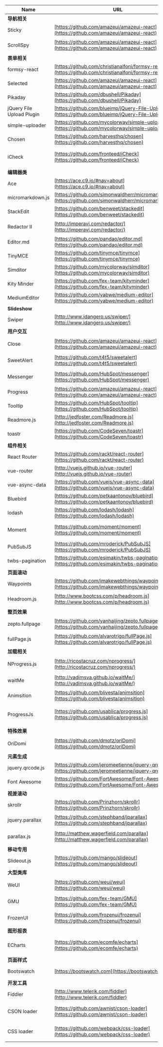 
Name | URL | Description
--- | --- | ---
**导航相关** ||
Sticky | [https://github.com/amazeui/amazeui-react](https://github.com/amazeui/amazeui-react) | 导航栏置顶
ScrollSpy | [https://github.com/amazeui/amazeui-react](https://github.com/amazeui/amazeui-react) | 导航栏跳转与当前条目高亮
**表单相关** ||
formsy-react | [https://github.com/christianalfoni/formsy-react](https://github.com/christianalfoni/formsy-react) | 表单验证
Selected | [https://github.com/amazeui/amazeui-react](https://github.com/amazeui/amazeui-react) | 模拟 \<select\>
Pikaday | [https://github.com/dbushell/Pikaday](https://github.com/dbushell/Pikaday) | 日期选择
jQuery File Upload Plugin | [https://github.com/blueimp/jQuery-File-Upload](https://github.com/blueimp/jQuery-File-Upload) | 文件上传
simple-uploader | [https://github.com/mycolorway/simple-uploader](https://github.com/mycolorway/simple-uploader) | 文件上传, 无 UI
Chosen | [https://github.com/harvesthq/chosen](https://github.com/harvesthq/chosen) | 下拉菜单, tag 选择
iCheck | [https://github.com/fronteed/iCheck](https://github.com/fronteed/iCheck) | 跨平台 / 浏览器的 CHECKBOXES & RADIO BUTTONS
**编辑器类** ||
Ace | [https://ace.c9.io/#nav=about](https://ace.c9.io/#nav=about) | 代码编辑器
micromarkdown.js | [https://github.com/simonwaldherr/micromarkdown.js/](https://github.com/simonwaldherr/micromarkdown.js/) | Markdown, 60+ stars
StackEdit | [https://github.com/benweet/stackedit](https://github.com/benweet/stackedit) | Markdown, 6600+ stars
Redactor II | [http://imperavi.com/redactor/](http://imperavi.com/redactor/) | WYSIWYG, 可精简可扩展
Editor.md | [https://github.com/pandao/editor.md](https://github.com/pandao/editor.md) | Markdown
TinyMCE | [https://github.com/tinymce/tinymce](https://github.com/tinymce/tinymce) | WYSIWYG Text Editor
Simditor | [https://github.com/mycolorway/simditor](https://github.com/mycolorway/simditor) | WYSIWYG Tower.im
Kity Minder | [https://github.com/fex-team/kityminder](https://github.com/fex-team/kityminder) | Mindmap
MediumEditor | [https://github.com/yabwe/medium-editor](https://github.com/yabwe/medium-editor) | WYSIWYG Medium.com
**Slideshow** |||
Swiper | [http://www.idangero.us/swiper/](http://www.idangero.us/swiper/) | Mobile touch slider
**用户交互** |||
Close | [https://github.com/amazeui/amazeui-react](https://github.com/amazeui/amazeui-react) | \<Close\> 组件，关闭按钮
SweetAlert | [https://github.com/t4t5/sweetalert](https://github.com/t4t5/sweetalert) | 对话框, iOS 兼容好
Messenger | [https://github.com/HubSpot/messenger](https://github.com/HubSpot/messenger) | 右下角提示框 / 对话框
Progress | [https://github.com/amazeui/amazeui-react](https://github.com/amazeui/amazeui-react) | 进度条
Tooltip | [https://github.com/HubSpot/tooltip](https://github.com/HubSpot/tooltip) | Tooltip
Readmore.js | [http://jedfoster.com/Readmore.js](http://jedfoster.com/Readmore.js) | 隐藏显示一块区域
toastr | [https://github.com/CodeSeven/toastr](https://github.com/CodeSeven/toastr) | 在右上角弹出通知
**组件相关** ||
React Router | [https://github.com/rackt/react-router](https://github.com/rackt/react-router) | Routing solution for React.js
vue-router | [http://vuejs.github.io/vue-router](http://vuejs.github.io/vue-router) | Vue.JS router
vue-async-data | [https://github.com/vuejs/vue-async-data](https://github.com/vuejs/vue-async-data) | Async data loading plugin
Bluebird | [https://github.com/petkaantonov/bluebird](https://github.com/petkaantonov/bluebird) | Full featured promise library
lodash | [https://github.com/lodash/lodash](https://github.com/lodash/lodash) | JavaScript utility library
Moment | [https://github.com/moment/moment](https://github.com/moment/moment) | Parse, validate, manipulate, and display dates
PubSubJS | [https://github.com/mroderick/PubSubJS](https://github.com/mroderick/PubSubJS) | Dependency free publish/subscribe
twbs-pagination | [https://github.com/esimakin/twbs-pagination](https://github.com/esimakin/twbs-pagination) | Bootstrap jQuery pagination plugin
**页面滚动** ||
Waypoints | [https://github.com/imakewebthings/waypoints](https://github.com/imakewebthings/waypoints) | 页面滚动位置触发
Headroom.js | [http://www.bootcss.com/p/headroom.js](http://www.bootcss.com/p/headroom.js) | 下滚页面头部自动向上隐藏
**整页效果** ||
zepto.fullpage | [https://github.com/yanhaijing/zepto.fullpage](https://github.com/yanhaijing/zepto.fullpage) | 专注于移动端的 fullPage.js
fullPage.js | [https://github.com/alvarotrigo/fullPage.js](https://github.com/alvarotrigo/fullPage.js) | iOS 兼容不好, 11000+ stars
**加载相关** ||
NProgress.js | [http://ricostacruz.com/nprogress/](http://ricostacruz.com/nprogress/) | 加载进度条，多处异步同时执行正常
waitMe | [http://vadimsva.github.io/waitMe/](http://vadimsva.github.io/waitMe/) | 加载进度条, 表单提交动画
Animsition | [https://github.com/blivesta/animsition](https://github.com/blivesta/animsition) | 换页效果
ProgressJs | [https://github.com/usablica/progress.js](https://github.com/usablica/progress.js) | 加载进度条，多处异步同时执行会有问题
**特殊效果** ||
OriDomi | [https://github.com/dmotz/oriDomi](https://github.com/dmotz/oriDomi) | 像纸一样折叠页面元素
**元素生成** ||
jquery.qrcode.js | [https://github.com/jeromeetienne/jquery-qrcode](https://github.com/jeromeetienne/jquery-qrcode) | 二维码生成
Font Awesome | [https://github.com/FortAwesome/Font-Awesome](https://github.com/FortAwesome/Font-Awesome) | Iconic font
**视差滚动** ||
skrollr | [https://github.com/Prinzhorn/skrollr](https://github.com/Prinzhorn/skrollr) | 一般, 有点卡
jquery.parallax | [https://github.com/stephband/jparallax](https://github.com/stephband/jparallax) | 根据鼠标位置的多层视差效果
parallax.js | [http://matthew.wagerfield.com/parallax](http://matthew.wagerfield.com/parallax) | 超强视差效果, 不卡
**移动专用** ||
Slideout.js | [https://github.com/mango/slideout](https://github.com/mango/slideout) | 左侧滑出菜单
**大型类库** ||
WeUI | [https://github.com/weui/weui](https://github.com/weui/weui) | WeUI 为微信 Web 服务量身设计
GMU | [https://github.com/fex-team/GMU](https://github.com/fex-team/GMU) | 基于 zepto 的 mobile UI 库
FrozenUI | [https://github.com/frozenui/frozenui](https://github.com/frozenui/frozenui) | 腾讯的 CSS 组件库
**图形报表** ||
ECharts | [https://github.com/ecomfe/echarts](https://github.com/ecomfe/echarts) | Charting and visualization library
**页面样式** ||
Bootswatch | [https://bootswatch.com](https://bootswatch.com) | Themes for Bootstrap
**开发工具** ||
Fiddler | [http://www.telerik.com/fiddler](http://www.telerik.com/fiddler) | Web debugging proxy
CSON loader | [https://github.com/awnist/cson-loader](https://github.com/awnist/cson-loader) | CSON loader module for webpack
CSS loader | [https://github.com/webpack/css-loader](https://github.com/webpack/css-loader) | CSS loader module for webpack
